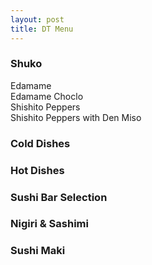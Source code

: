 ```yaml
---
layout: post
title: DT Menu
---
```


### Shuko

Edamame  
Edamame Choclo  
Shishito Peppers  
Shishito Peppers with Den Miso  


### Cold Dishes 


### Hot Dishes



### Sushi Bar Selection



### Nigiri & Sashimi



### Sushi Maki


